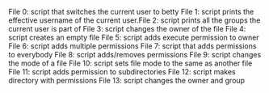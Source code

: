 File 0: script that switches the current user to betty
File 1: script prints the effective username of the current user.File 2: script prints all the groups the current user is part of
File 3: script changes the owner of the file
File 4: script creates an empty file
File 5: script adds execute permission to owner
File 6: script adds multiple permissions
File 7: script that adds permissions to everybody
File 8: script adds/removes permissions
File 9: script changes the mode of a file
File 10: script sets file mode to the same as another file
File 11: script adds permission to subdirectories
File 12: script makes directory with permissions
File 13: script changes the owner and group
